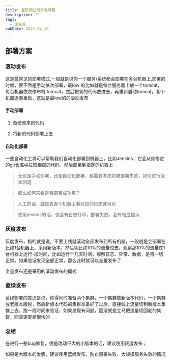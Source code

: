 ```yaml
---
title: 互联网公司开发流程
description: ""
tags:
  - 无标签
pubDate: 2021-04-18
---
```



## 部署方案



### 滚动发布



这是最常见的部署模式,一般就是说你一个服务/系统都会部署在多台机器上,部署的时候，要不然是手动依次部署，最low 的比如就是每台服务器上放一个tomcat，每台机器依次停布机 tomcat，然后把新的代码放进去，再重新启动tomcat，各个机器逐渐重启，这就是最low的的滚动发布



<!-- more -->



#### 手动部署



1. 备份原来的代码

2. 将新的代码部署上去



#### 自动化部署



一些自动化工具可以帮助我们自动化部署到机器上，比如Jenkins，它会从你指定的git仓库中拉取相应的代码，然后部署到指定的机器上



> 无论是手动部署，还是自动化部署，都需要考虑如果部署失败，如何进行版本回退

>

> 那么如何来看是否部署成功那？

>

> 人工的话，就是去各个机器上看对应的日志就可以

>

> 使用jenkins的话，也会有日志打印，部署失败，会有相应提示



### 灰度发布



灰度发布，指的就是说，不要上线就滚动全部发布到所有机器，一般就是会部署在比如1台机器上，采用新版本，然后切比如10%的流量过去，观察那10%的流量在1台机器上运行-段时间，比如运行个几天时间，观察日志、异常、数据，是否一切正常，如果验证发现全部正常，那么此时就可以全量发布了



全量发布还是采用的滚动发布的模式



### 蓝绿发布



蓝绿部署的意思是说，你得同时准备两个集群，一个集群放新版本代码，一个集群放老版本版权，然后新版本代码的集群准备好了过后，直接线上流量切到新版本集群上去，跑一段时间来验证，如果发现有问题，回滚就是立马把流量切回老的集群，回滚速度是很快的



### 总结



在进行一些bug修复，或是改动不大的小版本的话，建议使用灰度发布；



如果是大版本的发版，建议使用蓝绿发布，防止部署失败，大规模服务失效的情况